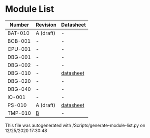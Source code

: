 # Module List
|  Number | Revision | Datasheet |
|-------------- | -------------- | -------------- | 
| BAT-010 | A (draft) | - | 
| BOB-001 | - | - | 
| CPU-001 | - | - | 
| DBG-001 | - | - | 
| DBG-002 | - | - | 
| DBG-010 | - | [datasheet](https://github.com/LetsBuildRockets/Modular-Payload-System/blob/master/Hardware/DBG-010/docs/datasheet.md) | 
| DBG-020 | - | - | 
| DBG-040 | - | - | 
| IO-001 | - | - | 
| PS-010 | A (draft) | [datasheet](https://github.com/LetsBuildRockets/Modular-Payload-System/blob/master/Hardware/PS-010/docs/datasheet.md) | 
| TMP-010 | [B](https://github.com/LetsBuildRockets/Modular-Payload-System/releases/tag/TMP-010-B) | - | 

This file was autogenerated with /Scripts/generate-module-list.py on 12/25/2020 17:30:48